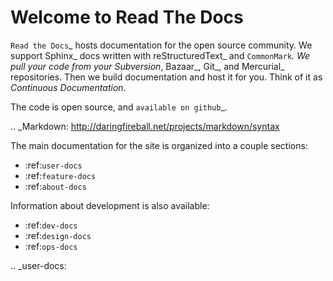 Welcome to Read The Docs
========================

`Read the Docs`_ hosts documentation for the open source community.
We support Sphinx_ docs written with reStructuredText_ and `CommonMark`_.
We pull your code from your Subversion_, Bazaar_, Git_, and Mercurial_ repositories.
Then we build documentation and host it for you.
Think of it as *Continuous Documentation*.

The code is open source, and `available on github`_.

.. _Markdown: http://daringfireball.net/projects/markdown/syntax

The main documentation for the site is organized into a couple sections:

* :ref:`user-docs`
* :ref:`feature-docs`
* :ref:`about-docs`

Information about development is also available:

* :ref:`dev-docs`
* :ref:`design-docs`
* :ref:`ops-docs`

.. _user-docs:
     